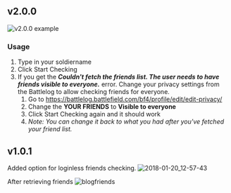 ## v2.0.0
![v2.0.0 example](https://media.discordapp.net/attachments/249596909877067776/902640053799497748/unknown.png)

### Usage
1. Type in your soldiername
2. Click Start Checking
3. If you get the **_Couldn't fetch the friends list. The user needs to have friends visible to everyone._** error. Change your privacy settings from the Battlelog to allow checking friends for everyone.
   1. Go to https://battlelog.battlefield.com/bf4/profile/edit/edit-privacy/
   2. Change the **YOUR FRIENDS** to **Visible to everyone**
   3. Click Start Checking again and it should work
   4. _Note: You can change it back to what you had after you've fetched your friend list._


## v1.0.1

Added option for loginless friends checking.
![2018-01-20_12-57-43](https://user-images.githubusercontent.com/10619845/35182721-b5193a0a-fde2-11e7-9c85-252db038b644.gif)

After retrieving friends
![blogfriends](https://user-images.githubusercontent.com/10619845/35164731-4654e792-fd54-11e7-9402-b4b6eb447205.PNG)